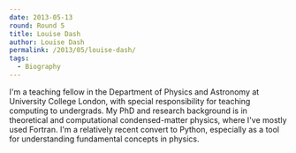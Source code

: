 ```yaml
---
date: 2013-05-13
round: Round 5
title: Louise Dash
author: Louise Dash
permalink: /2013/05/louise-dash/
tags:
  - Biography
---
```

I'm a teaching fellow in the Department of Physics and Astronomy at University College London, with special responsibility for teaching computing to undergrads. My PhD and research background is in theoretical and computational condensed-matter physics, where I've mostly used Fortran. I'm a relatively recent convert to Python, especially as a tool for understanding fundamental concepts in physics.
